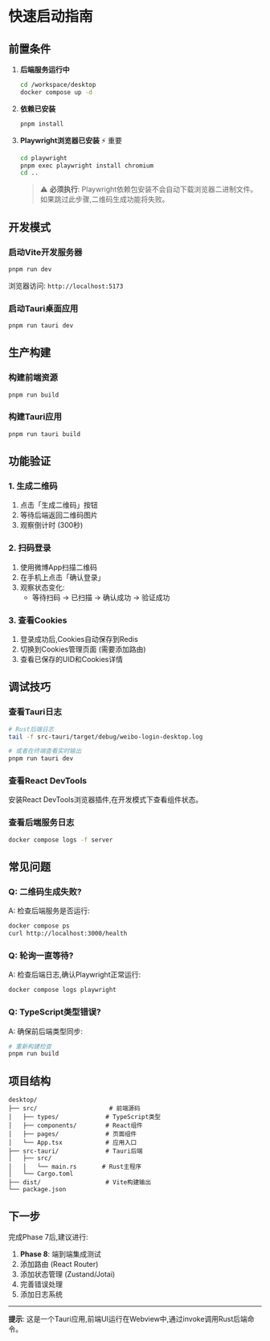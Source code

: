 # 快速启动指南

## 前置条件

1. **后端服务运行中**
   ```bash
   cd /workspace/desktop
   docker compose up -d
   ```

2. **依赖已安装**
   ```bash
   pnpm install
   ```

3. **Playwright浏览器已安装** ⚡ 重要
   ```bash
   cd playwright
   pnpm exec playwright install chromium
   cd ..
   ```

   > ⚠️  **必须执行**: Playwright依赖包安装不会自动下载浏览器二进制文件。
   > 如果跳过此步骤,二维码生成功能将失败。

## 开发模式

### 启动Vite开发服务器
```bash
pnpm run dev
```

浏览器访问: `http://localhost:5173`

### 启动Tauri桌面应用
```bash
pnpm run tauri dev
```

## 生产构建

### 构建前端资源
```bash
pnpm run build
```

### 构建Tauri应用
```bash
pnpm run tauri build
```

## 功能验证

### 1. 生成二维码
1. 点击「生成二维码」按钮
2. 等待后端返回二维码图片
3. 观察倒计时 (300秒)

### 2. 扫码登录
1. 使用微博App扫描二维码
2. 在手机上点击「确认登录」
3. 观察状态变化:
   - 等待扫码 -> 已扫描 -> 确认成功 -> 验证成功

### 3. 查看Cookies
1. 登录成功后,Cookies自动保存到Redis
2. 切换到Cookies管理页面 (需要添加路由)
3. 查看已保存的UID和Cookies详情

## 调试技巧

### 查看Tauri日志
```bash
# Rust后端日志
tail -f src-tauri/target/debug/weibo-login-desktop.log

# 或者在终端查看实时输出
pnpm run tauri dev
```

### 查看React DevTools
安装React DevTools浏览器插件,在开发模式下查看组件状态。

### 查看后端服务日志
```bash
docker compose logs -f server
```

## 常见问题

### Q: 二维码生成失败?
A: 检查后端服务是否运行:
```bash
docker compose ps
curl http://localhost:3000/health
```

### Q: 轮询一直等待?
A: 检查后端日志,确认Playwright正常运行:
```bash
docker compose logs playwright
```

### Q: TypeScript类型错误?
A: 确保前后端类型同步:
```bash
# 重新构建检查
pnpm run build
```

## 项目结构

```
desktop/
├── src/                    # 前端源码
│   ├── types/             # TypeScript类型
│   ├── components/        # React组件
│   ├── pages/             # 页面组件
│   └── App.tsx            # 应用入口
├── src-tauri/             # Tauri后端
│   ├── src/
│   │   └── main.rs       # Rust主程序
│   └── Cargo.toml
├── dist/                  # Vite构建输出
└── package.json
```

## 下一步

完成Phase 7后,建议进行:
1. **Phase 8**: 端到端集成测试
2. 添加路由 (React Router)
3. 添加状态管理 (Zustand/Jotai)
4. 完善错误处理
5. 添加日志系统

---

**提示**: 这是一个Tauri应用,前端UI运行在Webview中,通过invoke调用Rust后端命令。
